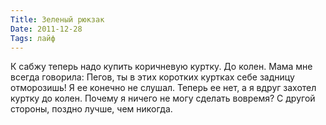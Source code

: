 ```yaml
---
Title: Зеленый рюкзак
Date: 2011-12-28
Tags: лайф
---
```


К сабжу теперь надо купить коричневую куртку. До колен.
Мама мне всегда говорила: Пегов, ты в этих коротких куртках себе задницу отморозишь! Я ее конечно не слушал. Теперь ее нет, а я вдруг захотел куртку до колен. Почему я ничего не могу сделать вовремя?
С другой стороны, поздно лучше, чем никогда.